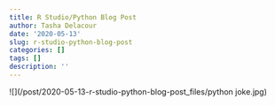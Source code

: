 ```yaml
---
title: R Studio/Python Blog Post
author: Tasha Delacour
date: '2020-05-13'
slug: r-studio-python-blog-post
categories: []
tags: []
description: ''
---
```

![](/post/2020-05-13-r-studio-python-blog-post_files/python joke.jpg)
